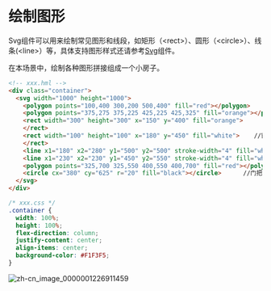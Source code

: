 # 绘制图形
<!--Kit: ArkUI-->
<!--Subsystem: ArkUI-->
<!--Owner: @liyujie43-->
<!--Designer: @weixin_52725220-->
<!--Tester: @xiong0104-->
<!--Adviser: @HelloCrease-->

Svg组件可以用来绘制常见图形和线段，如矩形（&lt;rect&gt;）、圆形（&lt;circle&gt;）、线条(&lt;line&gt;）等，具体支持图形样式还请参考[Svg](../reference/apis-arkui/arkui-js/js-components-svg.md)组件。


在本场景中，绘制各种图形拼接组成一个小房子。


```html
<!-- xxx.hml -->
<div class="container">
  <svg width="1000" height="1000">
    <polygon points="100,400 300,200 500,400" fill="red"></polygon>     //屋顶
    <polygon points="375,275 375,225 425,225 425,325" fill="orange"></polygon>   //烟囱
    <rect width="300" height="300" x="150" y="400" fill="orange">      //房子
    </rect>
    <rect width="100" height="100" x="180" y="450" fill="white">    //窗户
    </rect>
    <line x1="180" x2="280" y1="500" y2="500" stroke-width="4" fill="white" stroke="black"></line>     //窗框
    <line x1="230" x2="230" y1="450" y2="550" stroke-width="4" fill="white" stroke="black"></line>     //窗框
    <polygon points="325,700 325,550 400,550 400,700" fill="red"></polygon>     //门
    <circle cx="380" cy="625" r="20" fill="black"></circle>      //门把手
  </svg>
</div>
```


```css
/* xxx.css */
.container {
  width: 100%;
  height: 100%;
  flex-direction: column;
  justify-content: center;
  align-items: center;
  background-color: #F1F3F5;
}
```

![zh-cn_image_0000001226911459](figures/zh-cn_image_0000001226911459.png)
